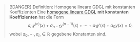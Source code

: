 > [!DANGER] Definition: Homogene lineare GDGL mit konstanten Koeffizienten
> Eine [homogene lineare GDGL](Homogene%20lineare%20GDGL/Homogene%20lineare%20GDGL.md) **mit konstanten Koeffizienten** hat die Form
> $$a_n y^{(n)}(x) + a_{n-1} y^{(n-1)}(x) + \cdots + a_1 y'(x) + a_0 y(x) = 0,$$
> wobei $a_0,\cdots,a_n\in\mathbb{R}$ gegebene Konstanten sind.